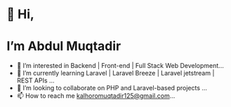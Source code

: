 <h1>👋 Hi,</h1>
<h1>I’m Abdul Muqtadir</h1>

- 👀 I’m interested in Backend | Front-end | Full Stack Web Development...
- 🌱 I’m currently learning Laravel | Laravel Breeze | Laravel jetstream | REST APIs ...
- 💞️ I’m looking to collaborate on PHP and Laravel-based projects ...
- 📫 How to reach me kalhoromuqtadir125@gmail.com...
